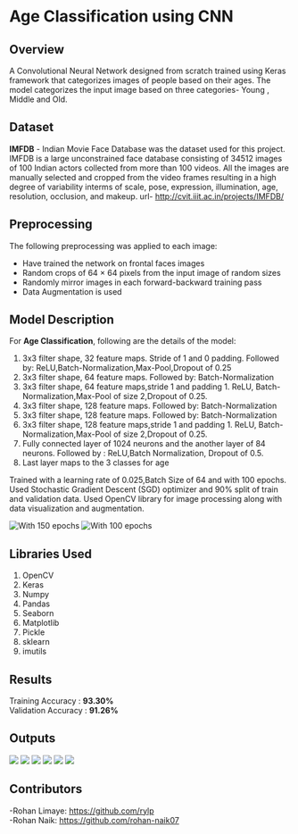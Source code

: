 
# Age Classification using CNN

## Overview
A Convolutional Neural Network designed from scratch trained using Keras framework that categorizes images of people based on their ages. 
The model categorizes the input image based on three categories- Young , Middle and Old. 

## Dataset
**IMFDB** - Indian Movie Face Database was the dataset used for this project.
IMFDB is a large unconstrained face database consisting of 34512 images of 100 Indian actors collected from more than 100 videos. All the images are manually selected and cropped from the video frames resulting in a high degree of variability interms of scale, pose, expression, illumination, age, resolution, occlusion, and makeup.
url- http://cvit.iiit.ac.in/projects/IMFDB/

## Preprocessing
The following preprocessing was applied to each image:

- Have trained the network on frontal faces images
- Random crops of 64 × 64 pixels from the input image of random sizes
- Randomly mirror images in each forward-backward training pass
- Data Augmentation is used

## Model Description
For **Age Classification**, following are the details of the model: 

1. 3x3 filter shape, 32 feature maps. Stride of 1 and 0 padding. Followed by: ReLU,Batch-Normalization,Max-Pool,Dropout of 0.25
2. 3x3 filter shape, 64 feature maps. Followed by: Batch-Normalization
3. 3x3 filter shape, 64 feature maps,stride 1 and padding 1. ReLU, Batch-Normalization,Max-Pool of size 2,Dropout of 0.25.
4. 3x3 filter shape, 128 feature maps. Followed by: Batch-Normalization
5. 3x3 filter shape, 128 feature maps. Followed by: Batch-Normalization
6. 3x3 filter shape, 128 feature maps,stride 1 and padding 1. ReLU, Batch-Normalization,Max-Pool of size 2,Dropout of 0.25.
7. Fully connected layer of 1024 neurons and the another layer of 84 neurons. Followed by : ReLU,Batch Normalization, Dropout of 0.5. 
8. Last layer maps to the 3 classes for age
  
Trained with a learning rate of 0.025,Batch Size of 64 and with 100 epochs.
Used Stochastic Gradient Descent (SGD) optimizer and 90% split of train and validation data.
Used OpenCV library for image processing along with data visualization and augmentation.

![With 150 epochs](accuracy_loss_tradeoff_graphs/150epochs-v15.png)
![With 100 epochs](accuracy_loss_tradeoff_graphs/100_epochs.png)

## Libraries Used
1. OpenCV</br>
2. Keras</br>
3. Numpy</br>
4. Pandas</br>
5. Seaborn</br>
6. Matplotlib</br>
7. Pickle</br>
8. sklearn</br>
9. imutils</br>

## Results

Training Accuracy : **93.30%**</br>
Validation Accuracy : **91.26%**</br>

## Outputs

![](output_images/sample_young_image.png)
![](output_images/sample_middle_image.png)
![](output_images/sample_old_image_now.png)
![](output_images/sample_young_image3.png)
![](output_images/sample_young_image2.png)
![](output_images/sample_old_image2.png)

## Contributors
-Rohan Limaye: https://github.com/rylp </br>
-Rohan Naik: https://github.com/rohan-naik07 

